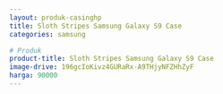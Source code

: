 ```yaml
---
layout: produk-casinghp
title: Sloth Stripes Samsung Galaxy S9 Case
categories: samsung

# Produk
product-title: Sloth Stripes Samsung Galaxy S9 Case
image-drive: 196gcIoKivz4GURaRx-A9THjyNFZHhZyF
harga: 90000
---
```

